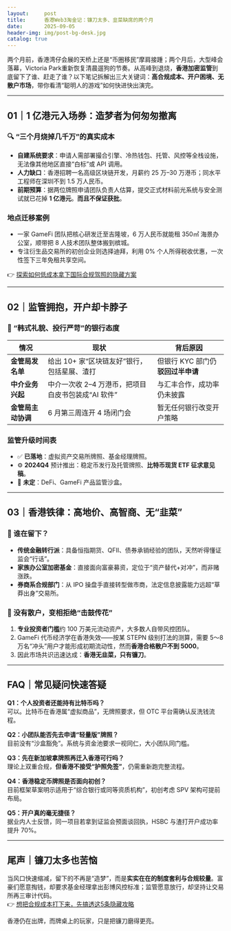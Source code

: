 ```yaml
---
layout:     post
title:      香港Web3淘金记：镰刀太多、韭菜缺席的两个月
date:       2025-09-05
header-img: img/post-bg-desk.jpg
catalog: true
---
```


两个月前，香港湾仔会展的天桥上还是“币圈移民”摩肩接踵；两个月后，大型峰会落幕，Victoria Park重新恢复清晨遛狗的节奏。从高峰到退烧，**香港加密监管**到底留下了谁、赶走了谁？以下笔记拆解出三大关键词：**高合规成本、开户困境、无散户市场**，带你看清“聪明人的游戏”如何快进快出演完。

---

## 01｜1 亿港元入场券：造梦者为何匆匆撤离

### 🔍 “三个月烧掉几千万”的真实成本

* **自建系统要求**：申请人需部署撮合引擎、冷热钱包、托管、风控等全栈设施，无法像其他地区直接“白标”或 API 调用。
* **人力缺口**：香港招聘一名高级区块链开发，月薪约 25 万–30 万港币；同水平工程师在深圳不到 1.5 万人民币。
* **前期预算**：据两位牌照申请团队负责人估算，提交正式材料前光系统与安全测试就已花掉 **1 亿港元**。**而且不保证获批**。

### 地点迁移案例

* 一家 GameFi 团队把核心研发迁至吉隆坡，6 万人民币就能租 350㎡ 海景办公室，顺带把 8 人技术团队整体搬到槟城。
* 专注衍生品交易所的初创企业则选择迪拜，利用 0% 个人所得税收优惠，一次性签下三年免租共享空间。

👉 [探索如何低成本拿下国际合规驾照的隐藏方案](https://okxdog.com/)

---

## 02｜监管拥抱，开户却卡脖子

### 🛂 “韩式礼貌、投行严苛”的银行态度

| 情况 | 现状 | 背后原因 |
|-----|------|----------|
| **金管局发名单** | 给出 10+ 家“区块链友好”银行，包括星展、渣打 | 但银行 KYC 部门仍**驳回过半申请** |
| **中介业务兴起** | 中介一次收 2–4 万港币，把项目白皮书包装成“AI 软件” | 与汇丰合作，成功率仍未披露 |
| **金管局主动协调** | 6 月第三周连开 4 场闭门会 | 暂无任何银行改变开户策略 |

### 监管升级时间表

* ✅ **已落地**：虚拟资产交易所牌照、基金经理牌照。
* ⚙️ **2024Q4** 预计推出：稳定币发行及托管牌照、**比特币现货 ETF 征求意见稿**。
* 📆 **未定**：DeFi、GameFi 产品监管沙盒。

---

## 03｜香港铁律：高地价、高智商、无“韭菜”

### 🎯 谁在留下？

* **传统金融转行派**：具备恒指期货、QFII、债券承销经验的团队，天然听得懂证监会“行话”。
* **家族办公室加密基金**：直接面向富豪募资，定位于“资产替代+对冲”，而非赌涨跌。
* **券商系合规部门**：从 IPO 操盘手直接转型做市商，法定信息披露能力远超“草莽出身”交易所。

### 🌱 没有散户，变相拒绝“击鼓传花”

1. **专业投资者门槛**约 100 万美元流动资产，大多数人自带风控团队。
2. GameFi 代币经济学在香港失效——按某 STEPN 级别打法的测算，需要 5～8 万名“冲头”用户才能形成初期流动性，然而**香港合格散户不到 5000**。
3. 因此市场共识迅速达成：**香港无韭菜，只有镰刀**。

---

## FAQ｜常见疑问快速答疑

**Q1：个人投资者还能持有比特币吗？**  
可以。比特币在香港属“虚拟商品”，无牌照要求，但 OTC 平台需确认反洗钱流程。

**Q2：小团队能否先去申请“轻量版”牌照？**  
目前没有“沙盒豁免”。系统与资金池要求一视同仁，大小团队同门槛。

**Q3：先在新加坡拿牌照再迁入香港可行吗？**  
理论上双重合规，**但香港不接受“护照免签”**，仍需重新跑完整流程。

**Q4：香港稳定币牌照是否面向初创？**  
目前框架草案明示适用于“综合银行或同等资质机构”，初创考虑 SPV 架构可提前布局。

**Q5：开户真的毫无捷径？**  
据业内人士反馈，同一项目若拿到证监会预面谈回执，HSBC 与渣打开户成功率提升 70%。

---

## 尾声｜镰刀太多也苦恼

当风口快速缩减，留下的不再是“造梦”，而是**实实在在的制度套利与合规较量**。富豪们愿意掏钱，却要求基金经理拿出彭博风控标准；监管愿意放行，却坚持让交易所再三审计代码。  
👉 [想把合规成本打下来，先搞透这5条隐藏攻略](https://okxdog.com/)

香港仍在出牌，而牌桌上的玩家，只是把镰刀磨得更亮。